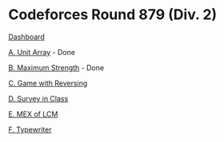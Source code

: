 # Codeforces Round 879 (Div. 2)

[Dashboard](https://codeforces.com/contest/1834)

[A. Unit Array](https://codeforces.com/contest/1834/problem/A) - Done

[B. Maximum Strength](https://codeforces.com/contest/1834/problem/B) - Done

[C. Game with Reversing](https://codeforces.com/contest/1834/problem/C)

[D. Survey in Class](https://codeforces.com/contest/1834/problem/D)

[E. MEX of LCM](https://codeforces.com/contest/1834/problem/E)

[F. Typewriter](https://codeforces.com/contest/1834/problem/F)
